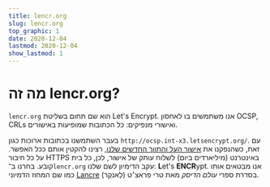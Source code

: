 ```yaml
---
title: lencr.org
slug: lencr.org
top_graphic: 1
date: 2020-12-04
lastmod: 2020-12-04
show_lastmod: 1
---
```



# מה זה lencr.org?

`lencr.org` הוא שם תחום בשליטת Let's Encrypt. אנו משתמשים בו לאחסון OCSP,‏ CRLs ואישורי מנפיקים: כל הכתובות שמופיעות באישורים.

בעבר השתמשנו בכתובות ארוכות כגון `http://ocsp.int-x3.letsencrypt.org/`. עם זאת, כשהנפקנו את [אישור העל והתווך החדשים שלנו][1], רצינו להקטין אותם ככל האפשר. על כל חיבור HTTPS באינטרנט (מיליארדים ביום) לשלוח עותק של אישור, לכן, כל בית קובע. בחרנו ב־`lencr.org` עקב הדימיון לשם שלנו: **L**et's **ENCR**ypt. אנו מבטאים אותו כמו שם המחוז הדמיוני [Lancre][] (לַאנקֵר) בסדרת ספרי _עולם הדיסק_ מאת טרי פראצ׳ט.

[1]: https://letsencrypt.org/2020/09/17/new-root-and-intermediates.html
[Lancre]: https://discworld.fandom.com/wiki/Lancre
